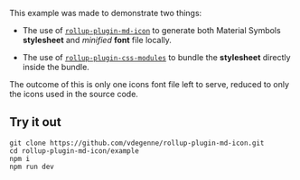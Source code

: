 This example was made to demonstrate two things:

- The use of [`rollup-plugin-md-icon`](https://github.com/vdegenne/rollup-plugin-md-icon) to generate both Material Symbols **stylesheet** and _minified_ **font** file locally.

- The use of [`rollup-plugin-css-modules`](https://github.com/justinfagnani/rollup-plugin-css-modules) to bundle the **stylesheet** directly inside the bundle.

The outcome of this is only one icons font file left to serve, reduced to only the icons used in the source code.

## Try it out

```
git clone https://github.com/vdegenne/rollup-plugin-md-icon.git
cd rollup-plugin-md-icon/example
npm i
npm run dev
```
